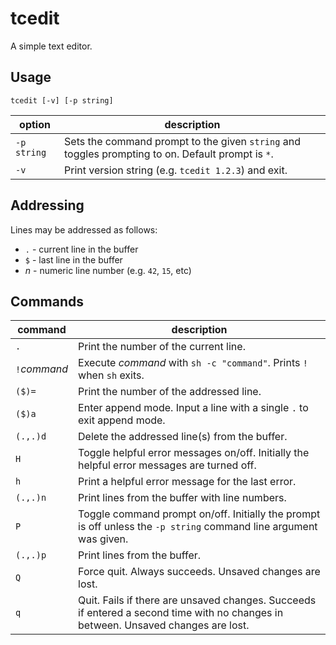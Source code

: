 # tcedit

A simple text editor.

## Usage

```
tcedit [-v] [-p string]
```

| option      | description                                                                                       |
| ----------- | ------------------------------------------------------------------------------------------------- |
| `-p string` | Sets the command prompt to the given `string` and toggles prompting to on. Default prompt is `*`. |
| `-v`        | Print version string (e.g. `tcedit 1.2.3`) and exit.                                              |

## Addressing

Lines may be addressed as follows:

* `.` - current line in the buffer
* `$` - last line in the buffer
* _n_ - numeric line number (e.g. `42`, `15`, etc)

## Commands

| command              | description                                                                                                                       |
| -------------------- | --------------------------------------------------------------------------------------------------------------------------------- |
| `.`                  | Print the number of the current line.                                                                                             |
| `!`*command*         | Execute *command* with `sh -c "command"`. Prints `!` when `sh` exits.                                                             |
| `($)=`               | Print the number of the addressed line.                                                                                           |
| `($)a`               | Enter append mode. Input a line with a single `.` to exit append mode.                                                            |
| `(.,.)d`             | Delete the addressed line(s) from the buffer.                                                                                     |
| `H`                  | Toggle helpful error messages on/off. Initially the helpful error messages are turned off.                                        |
| `h`                  | Print a helpful error message for the last error.                                                                                 |
| `(.,.)n`             | Print lines from the buffer with line numbers.                                                                                    |
| `P`                  | Toggle command prompt on/off. Initially the prompt is off unless the `-p string` command line argument was given.                 |
| `(.,.)p`             | Print lines from the buffer.                                                                                                      |
| `Q`                  | Force quit. Always succeeds. Unsaved changes are lost.                                                                            |
| `q`                  | Quit. Fails if there are unsaved changes. Succeeds if entered a second time with no changes in between. Unsaved changes are lost. |
